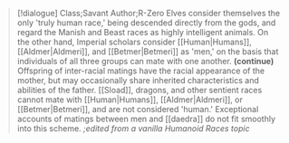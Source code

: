 >[!dialogue] Class;Savant Author;R-Zero
>Elves consider themselves the only 'truly human race,' being descended directly from the gods, and regard the Manish and Beast races as highly intelligent animals. On the other hand, Imperial scholars consider [[Human|Humans]], [[Aldmer|Aldmeri]], and [[Betmer|Betmeri]] as 'men,' on the basis that individuals of all three groups can mate with one another.
>**(continue)**
>Offspring of inter-racial matings have the racial appearance of the mother, but may occasionally share inherited characteristics and abilities of the father. [[Sload]], dragons, and other sentient races cannot mate with [[Human|Humans]], [[Aldmer|Aldmeri]], or [[Betmer|Betmeri]], and are not considered 'human.' Exceptional accounts of matings between men and [[daedra]] do not fit smoothly into this scheme.
>*;edited from a vanilla Humanoid Races topic*